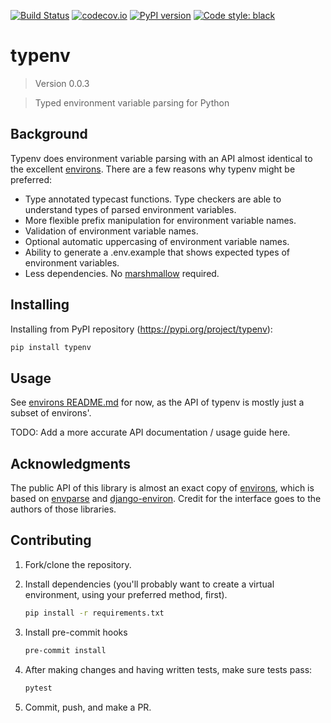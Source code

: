 [![Build Status](https://travis-ci.com/hukkinj1/typenv.svg?branch=master)](https://travis-ci.com/hukkinj1/typenv)
[![codecov.io](https://codecov.io/gh/hukkinj1/typenv/branch/master/graph/badge.svg)](https://codecov.io/gh/hukkinj1/typenv)
[![PyPI version](https://badge.fury.io/py/typenv.svg)](https://badge.fury.io/py/typenv)
[![Code style: black](https://img.shields.io/badge/code%20style-black-000000.svg)](https://github.com/psf/black)
# typenv

<!--- Don't edit the version line below manually. Let bump2version do it for you. -->
> Version 0.0.3

> Typed environment variable parsing for Python

## Background
Typenv does environment variable parsing with an API almost identical to the excellent [environs](https://github.com/sloria/environs). There are a few reasons why typenv might be preferred:
- Type annotated typecast functions. Type checkers are able to understand types of parsed environment variables.
- More flexible prefix manipulation for environment variable names.
- Validation of environment variable names.
- Optional automatic uppercasing of environment variable names.
- Ability to generate a .env.example that shows expected types of environment variables.
- Less dependencies. No [marshmallow](https://github.com/marshmallow-code/marshmallow) required.

## Installing
Installing from PyPI repository (https://pypi.org/project/typenv):
```bash
pip install typenv
```

## Usage
See [environs README.md](https://github.com/sloria/environs/blob/master/README.md) for now, as the API of typenv is mostly just a subset of environs'.

TODO: Add a more accurate API documentation / usage guide here.

## Acknowledgments
The public API of this library is almost an exact copy of [environs](https://github.com/sloria/environs), which is based on [envparse](https://github.com/rconradharris/envparse) and [django-environ](https://github.com/joke2k/django-environ). Credit for the interface goes to the authors of those libraries.

## Contributing
1. Fork/clone the repository.

1. Install dependencies (you'll probably want to create a virtual environment, using your preferred method, first).
    ```bash
    pip install -r requirements.txt
    ```

1. Install pre-commit hooks
    ```bash
    pre-commit install
    ```

1. After making changes and having written tests, make sure tests pass:
    ```bash
    pytest
    ```

1. Commit, push, and make a PR.

